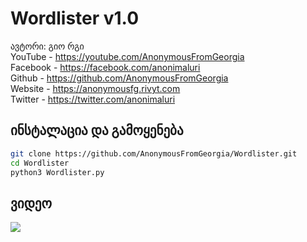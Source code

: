 # Wordlister v1.0
ავტორი: გიო რგი
<br>YouTube - https://youtube.com/AnonymousFromGeorgia
<br>Facebook - https://facebook.com/anonimaluri
<br>Github - https://github.com/AnonymousFromGeorgia
<br>Website - https://anonymousfg.rivyt.com
<br>Twitter - https://twitter.com/anonimaluri
## ინსტალაცია და გამოყენება

```bash
git clone https://github.com/AnonymousFromGeorgia/Wordlister.git
cd Wordlister
python3 Wordlister.py
```

<h2>ვიდეო</h2>
<a href="https://www.youtube.com/watch?v=vDD3ZYV3TRQ"><img src="https://i.ibb.co/0rHf4zp/maxresdefault.png" style="max-width:100%;"></a>
